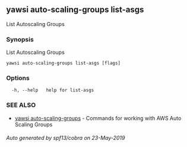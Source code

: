 ## yawsi auto-scaling-groups list-asgs

List Autoscaling Groups

### Synopsis


List Autoscaling Groups

```
yawsi auto-scaling-groups list-asgs [flags]
```

### Options

```
  -h, --help   help for list-asgs
```

### SEE ALSO
* [yawsi auto-scaling-groups](yawsi_auto-scaling-groups.md)	 - Commands for working with AWS Auto Scaling Groups

###### Auto generated by spf13/cobra on 23-May-2019
